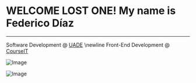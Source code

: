 # WELCOME LOST ONE! My name is Federico Díaz
---
Software Development @ [UADE](https://uade.edu.ar/) \newline
Front-End Development @ [CourseIT](https://courseit.com.ar/)


![Image](https://github-readme-stats.vercel.app/api?username=fdgerstner&show_icons=true)

![Image](https://imgur.com/a/7TvmgKv)
